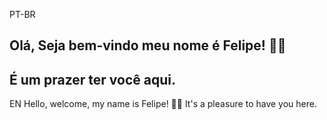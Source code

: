  PT-BR
## Olá, Seja bem-vindo meu nome é Felipe! 👋😊
## É um prazer ter você aqui.

EN
Hello, welcome, my name is Felipe! 👋😊
It's a pleasure to have you here. 



